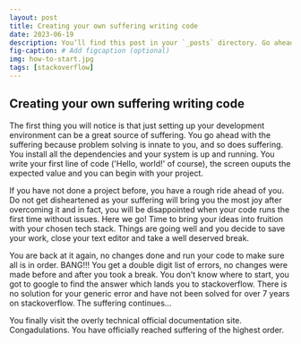 ```yaml
---
layout: post
title: Creating your own suffering writing code
date: 2023-06-19
description: You’ll find this post in your `_posts` directory. Go ahead and edit it and re-build the site to see your changes. # Add post description (optional)
fig-caption: # Add figcaption (optional)
img: how-to-start.jpg
tags: [stackoverflow]
---
```


## Creating your own suffering writing code

The first thing you will notice is that just setting up your development environment can be a great source of suffering. You go ahead with the suffering because problem solving is innate to you, and so does suffering. You install all the dependencies and your system is up and running. You write your first line of code ('Hello, world!' of course), the screen ouputs the expected value and you can begin with your project.

If you have not done a project before, you have a rough ride ahead of you. Do not get disheartened as your suffering will bring you the most joy after overcoming it and in fact, you will be disappointed when your code runs the first time without issues. Here we go! Time to bring your ideas into fruition with your chosen tech stack. Things are going well and you decide to save your work, close your text editor and take a well deserved break.

You are back at it again, no changes done and run your code to make sure all is in order. BANG!!! You get a double digit list of errors, no changes were made before and after you took a break. You don't know where to start, you got to google to find the answer which lands you to stackoverflow. There is no solution for your generic error and have not been solved for over 7 years on stackoverflow. The suffering continues…

You finally visit the overly technical official documentation site. Congadulations. You have officially reached suffering of the highest order.
